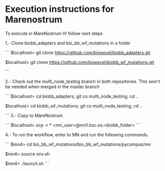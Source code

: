 # Execution instructions for Marenostrum

To execute in MareNostrum IV follow next steps

1.- Clone biobb_adapters and bio_bb_wf_mutations in a folder

´´´
$localhost> git clone https://github.com/bioexcel/biobb_adapters.git

$localhost> git clone https://github.com/bioexcel/biobb_wf_mutations.git

´´´

2.- Check out the multi_node_testing branch in both repositories. This won't be needed when merged in the master branch

´´´ 
$localhost> cd biobb_adapters; git co multi_node_testing; cd ..

$localhost> cd biobb_wf_mutations; git co multi_node_testing; cd ..

´´´
3.- Copy to MareNostrum

´´´
$localhost> scp -r * <mn_user>@mn1.bsc.es:<biobb_folder>
´´´ 

4.- To run the workflow, enter to MN and run the following commands.

´´´
$mn4> cd bio_bb_wf_mutations/bio_bb_wf_mutations/pycompss/mn

$mn4> source env.sh

$mn4> ./launch.sh
´´´

